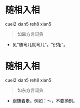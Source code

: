 # 随相入相
cuei2 xian5 reh8 xian5
> 如皋方言词典
- 见“随弯儿就弯儿”。“识相”。

# 随相入相
cuei2 xian5 reh8 xian5
> 如东方言词典
- 跟随着走。例如：～，不要拗别。

